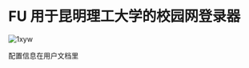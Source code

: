 # FU  用于昆明理工大学的校园网登录器

![1xyw](https://user-images.githubusercontent.com/97164526/235435268-f7a63ff5-6873-4d06-a582-c5cc2f4f3344.png)


配置信息在用户文档里
